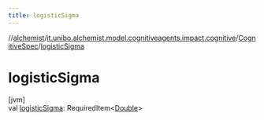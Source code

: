 ```yaml
---
title: logisticSigma
---
```

//[alchemist](../../../index.html)/[it.unibo.alchemist.model.cognitiveagents.impact.cognitive](../index.html)/[CognitiveSpec](index.html)/[logisticSigma](logistic-sigma.html)



# logisticSigma



[jvm]\
val [logisticSigma](logistic-sigma.html): RequiredItem<[Double](https://kotlinlang.org/api/latest/jvm/stdlib/kotlin/-double/index.html)>




